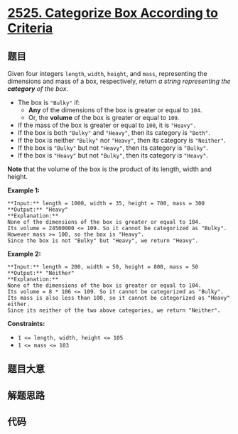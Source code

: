 # [2525. Categorize Box According to Criteria](https://leetcode.com/problems/categorize-box-according-to-criteria)

## 题目

Given four integers `length`, `width`, `height`, and `mass`, representing the
dimensions and mass of a box, respectively, return _a string representing the
**category** of the box_.

  * The box is `"Bulky"` if: 
    * **Any** of the dimensions of the box is greater or equal to `104`.
    * Or, the **volume** of the box is greater or equal to `109`.
  * If the mass of the box is greater or equal to `100`, it is `"Heavy".`
  * If the box is both `"Bulky"` and `"Heavy"`, then its category is `"Both"`.
  * If the box is neither `"Bulky"` nor `"Heavy"`, then its category is `"Neither"`.
  * If the box is `"Bulky"` but not `"Heavy"`, then its category is `"Bulky"`.
  * If the box is `"Heavy"` but not `"Bulky"`, then its category is `"Heavy"`.

**Note** that the volume of the box is the product of its length, width and
height.



**Example 1:**

    
    
    **Input:** length = 1000, width = 35, height = 700, mass = 300
    **Output:** "Heavy"
    **Explanation:** 
    None of the dimensions of the box is greater or equal to 104. 
    Its volume = 24500000 <= 109. So it cannot be categorized as "Bulky".
    However mass >= 100, so the box is "Heavy".
    Since the box is not "Bulky" but "Heavy", we return "Heavy".

**Example 2:**

    
    
    **Input:** length = 200, width = 50, height = 800, mass = 50
    **Output:** "Neither"
    **Explanation:** 
    None of the dimensions of the box is greater or equal to 104.
    Its volume = 8 * 106 <= 109. So it cannot be categorized as "Bulky".
    Its mass is also less than 100, so it cannot be categorized as "Heavy" either. 
    Since its neither of the two above categories, we return "Neither".



**Constraints:**

  * `1 <= length, width, height <= 105`
  * `1 <= mass <= 103`


## 题目大意

## 解题思路

## 代码

```javascript

```
